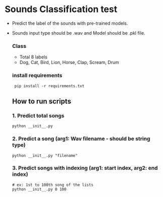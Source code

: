 # Sounds Classification test
- Predict the label of the sounds with pre-trained models.
- Sounds input type should be .wav and Model should be .pkl file.

  ### Class
    - Total 8 labels
    - Dog, Cat, Bird, Lion, Horse, Clap, Scream, Drum
    
  ### install requirements
       pip install -r requirements.txt
    
  ## How to run scripts
  ### 1. Predict total songs
      python __init__.py 
  ### 2. Predict a song (arg1: Wav filename - should be string type)
      python __init__.py "filename"
  ### 3. Predict songs with indexing (arg1: start index, arg2: end index)
  	  # ex: 1st to 100th song of the lists
      python __init__.py 0 100
